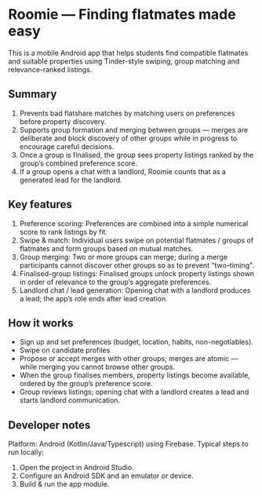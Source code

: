# Roomie — Finding flatmates made easy

This is a mobile Android app that helps students find compatible flatmates and suitable properties using Tinder-style swiping, group matching and relevance-ranked listings.

## Summary

1. Prevents bad flatshare matches by matching users on preferences before property discovery.
2. Supports group formation and merging between groups — merges are deliberate and block discovery of other groups while in progress to encourage careful decisions.
3. Once a group is finalised, the group sees property listings ranked by the group’s combined preference score.
4. If a group opens a chat with a landlord, Roomie counts that as a generated lead for the landlord.

## Key features

1. Preference scoring: Preferences are combined into a simple numerical score to rank listings by fit.
2. Swipe & match: Individual users swipe on potential flatmates / groups of flatmates and form groups based on mutual matches.
3. Group merging: Two or more groups can merge; during a merge participants cannot discover other groups so as to prevent "two-timing".
4. Finalised-group listings: Finalised groups unlock property listings shown in order of relevance to the group’s aggregate preferences.
5. Landlord chat / lead generation: Opening chat with a landlord produces a lead; the app’s role ends after lead creation.

## How it works

- Sign up and set preferences (budget, location, habits, non-negotiables).
- Swipe on candidate profiles
- Propose or accept merges with other groups; merges are atomic — while merging you cannot browse other groups.
- When the group finalises members, property listings become available, ordered by the group’s preference score.
- Group reviews listings; opening chat with a landlord creates a lead and starts landlord communication.

## Developer notes

Platform: Android (Kotlin/Java/Typescript) using Firebase.
Typical steps to run locally:

1. Open the project in Android Studio.
2. Configure an Android SDK and an emulator or device.
3. Build & run the app module.